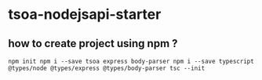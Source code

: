 # tsoa-nodejsapi-starter


## how to create project using npm ?
`
npm init
npm i --save tsoa express body-parser
npm i --save typescript @types/node @types/express @types/body-parser
tsc --init
`
